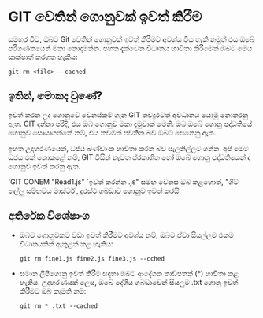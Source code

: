 # GIT වෙතින් ගොනුවක් ඉවත් කිරීම

සමහර විට, ඔබට Git වෙතින් ගොනුවක් ඉවත් කිරීමට අවශ්ය විය හැකි නමුත් එය ඔබේ පරිගණකයෙන් මකා නොදමන්න. පහත දැක්වෙන විධානය භාවිතා කිරීමෙන් ඔබට මෙය සාක්ෂාත් කරගත හැකිය:

`git rm <file> --cached`

## ඉතින්, මොකද වුණේ?

ඉවත් කරන ලද ගොනුවේ වෙනස්කම් ගැන GIT තවදුරටත් අවධානය යොමු නොකරනු ඇත. GIT දන්නා පරිදි, එය ඔබ ගොනුව මකා දැමුවාක් මෙනි. ඔබ ඔබේ ගොනු පද්ධතියේ ගොනුව සොයාගත්තේ නම්, එය තවමත් පවතින බව ඔබට පෙනෙනු ඇත.

ඉහත උදාහරණයෙන්, ධජය ඛණ්ඩාංක භාවිතා කරන බව සැලකිල්ලට ගන්න. අපි මෙම ධජය එක් නොකළේ නම්, GIT විසින් නැවත ප්රකාශිත හෝ ඔබේ ගොනු පද්ධතියෙන් ද ගොනුව ඉවත් කරනු ඇත.

'GIT CONEM "Read1.js" `ඉවත් කරන්න .js" සමඟ වෙනස ඔබ කළහොත්, "ගිට් තල්ලු සම්භවය මාස්ටර්', දුරස්ථ ගබඩාව ගොනුව ඉවත් කරයි.

## අතිරේක විශේෂාංග

- ඔබට ගොනුවකට වඩා ඉවත් කිරීමට අවශ්ය නම්, ඔබට ඒවා සියල්ලම එකම විධානයකින් ඇතුළත් කළ හැකිය:

  `git rm fine1.js fine2.js fine3.js --cched`

- සමාන ලිපිගොනු ඉවත් කිරීම සඳහා ඔබට ආදේශක කාඩ්පතක් (\*) භාවිතා කළ හැකිය. උදාහරණයක් ලෙස, ඔබේ දේශීය ගබඩාවෙන් සියලුම .txt ගොනු ඉවත් කිරීමට ඔබ කැමති නම්:

  `git rm * .txt --cached`
